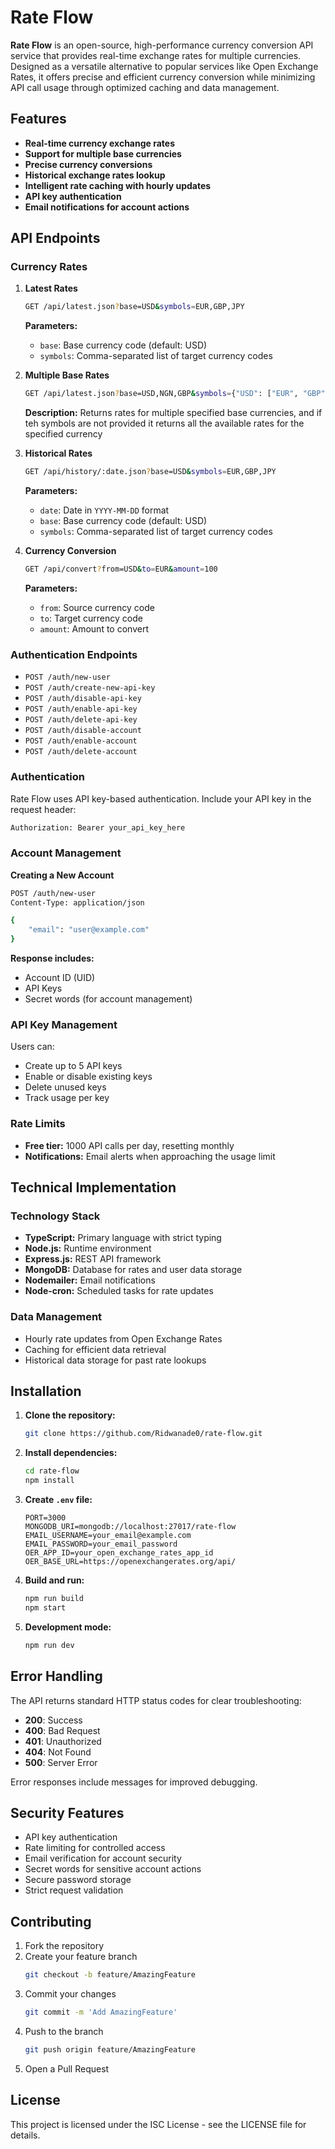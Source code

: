 # Rate Flow

**Rate Flow** is an open-source, high-performance currency conversion API service that provides real-time exchange rates for multiple currencies. Designed as a versatile alternative to popular services like Open Exchange Rates, it offers precise and efficient currency conversion while minimizing API call usage through optimized caching and data management.

## Features

- **Real-time currency exchange rates**
- **Support for multiple base currencies**
- **Precise currency conversions**
- **Historical exchange rates lookup**
- **Intelligent rate caching with hourly updates**
- **API key authentication**
- **Email notifications for account actions**

## API Endpoints

### Currency Rates

1. **Latest Rates**
   ```bash
   GET /api/latest.json?base=USD&symbols=EUR,GBP,JPY
   ```
   **Parameters:**
   - `base`: Base currency code (default: USD)
   - `symbols`: Comma-separated list of target currency codes

2. **Multiple Base Rates**
   ```bash
   GET /api/latest.json?base=USD,NGN,GBP&symbols={"USD": ["EUR", "GBP"], "NGN": ["USD", "GBP"]}
   ```
   **Description:** Returns rates for multiple specified base currencies, and if teh symbols are not provided it returns all the available rates for the specified currency

3. **Historical Rates**
   ```bash
   GET /api/history/:date.json?base=USD&symbols=EUR,GBP,JPY
   ```
   **Parameters:**
   - `date`: Date in `YYYY-MM-DD` format
   - `base`: Base currency code (default: USD)
   - `symbols`: Comma-separated list of target currency codes

4. **Currency Conversion**
   ```bash
   GET /api/convert?from=USD&to=EUR&amount=100
   ```
   **Parameters:**
   - `from`: Source currency code
   - `to`: Target currency code
   - `amount`: Amount to convert

### Authentication Endpoints

- `POST /auth/new-user`
- `POST /auth/create-new-api-key`
- `POST /auth/disable-api-key`
- `POST /auth/enable-api-key`
- `POST /auth/delete-api-key`
- `POST /auth/disable-account`
- `POST /auth/enable-account`
- `POST /auth/delete-account`

### Authentication

Rate Flow uses API key-based authentication. Include your API key in the request header:

```bash
Authorization: Bearer your_api_key_here
```

### Account Management

**Creating a New Account**
```bash
POST /auth/new-user
Content-Type: application/json

{
    "email": "user@example.com"
}
```
**Response includes:**
- Account ID (UID)
- API Keys
- Secret words (for account management)

### API Key Management

Users can:
- Create up to 5 API keys
- Enable or disable existing keys
- Delete unused keys
- Track usage per key

### Rate Limits

- **Free tier:** 1000 API calls per day, resetting monthly
- **Notifications:** Email alerts when approaching the usage limit

## Technical Implementation

### Technology Stack
- **TypeScript:** Primary language with strict typing
- **Node.js:** Runtime environment
- **Express.js:** REST API framework
- **MongoDB:** Database for rates and user data storage
- **Nodemailer:** Email notifications
- **Node-cron:** Scheduled tasks for rate updates

### Data Management
- Hourly rate updates from Open Exchange Rates
- Caching for efficient data retrieval
- Historical data storage for past rate lookups

## Installation

1. **Clone the repository:**
   ```bash
   git clone https://github.com/Ridwanade0/rate-flow.git
   ```

2. **Install dependencies:**
   ```bash
   cd rate-flow
   npm install
   ```

3. **Create `.env` file:**
   ```plaintext
   PORT=3000
   MONGODB_URI=mongodb://localhost:27017/rate-flow
   EMAIL_USERNAME=your_email@example.com
   EMAIL_PASSWORD=your_email_password
   OER_APP_ID=your_open_exchange_rates_app_id
   OER_BASE_URL=https://openexchangerates.org/api/
   ```

4. **Build and run:**
   ```bash
   npm run build
   npm start
   ```

5. **Development mode:**
   ```bash
   npm run dev
   ```

## Error Handling

The API returns standard HTTP status codes for clear troubleshooting:

- **200**: Success
- **400**: Bad Request
- **401**: Unauthorized
- **404**: Not Found
- **500**: Server Error

Error responses include messages for improved debugging.

## Security Features

- API key authentication
- Rate limiting for controlled access
- Email verification for account security
- Secret words for sensitive account actions
- Secure password storage
- Strict request validation

## Contributing

1. Fork the repository
2. Create your feature branch
   ```bash
   git checkout -b feature/AmazingFeature
   ```
3. Commit your changes
   ```bash
   git commit -m 'Add AmazingFeature'
   ```
4. Push to the branch
   ```bash
   git push origin feature/AmazingFeature
   ```
5. Open a Pull Request

## License

This project is licensed under the ISC License - see the LICENSE file for details.
